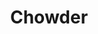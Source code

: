 ---
templateKey: blog-post
featuredpost: false
featuredimage: /assets/Chowder.png
title: Chowder
description: Cooking
testfield: 1454
---